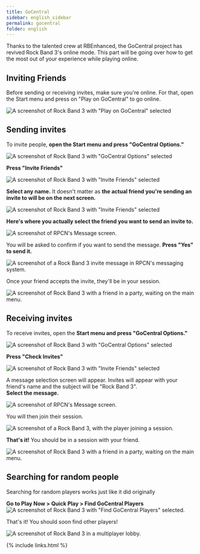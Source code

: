 ```yaml
---
title: GoCentral
sidebar: english_sidebar
permalink: gocentral
folder: english
---
```


Thanks to the talented crew at RBEnhanced, the GoCentral project has revived Rock Band 3's online mode. This part will be going over how to get the most out of your experience while playing online.

## Inviting Friends

Before sending or receiving invites, make sure you're online. For that, open the Start menu and press on "Play on GoCentral" to go online.

![A screenshot of Rock Band 3 with "Play on GoCentral" selected](https://raw.githubusercontent.com/hmxmilohax/rb3-pc//main/assets/images/online/gocentral.png "Play on GoCentral")

## Sending invites

To invite people, **open the Start menu and press "GoCentral Options."**

![A screenshot of Rock Band 3 with "GoCentral Options" selected](https://raw.githubusercontent.com/hmxmilohax/rb3-pc//main/assets/images/online/gooptions.png "GoCentral Options")

**Press "Invite Friends"**

![A screenshot of Rock Band 3 with "Invite Friends" selected](https://raw.githubusercontent.com/hmxmilohax/rb3-pc//main/assets/images/online/invite.png "Invite Friends")

**Select any name.** It doesn't matter as **the actual friend you're sending an invite to will be on the next screen.**

![A screenshot of Rock Band 3 with "Invite Friends" selected](https://raw.githubusercontent.com/hmxmilohax/rb3-pc//main/assets/images/online/invfriends.png "Invite Friends")

**Here's where you actually select the friend you want to send an invite to.**

![A screenshot of RPCN's Message screen.](https://raw.githubusercontent.com/hmxmilohax/rb3-pc//main/assets/images/online/invrpcnlist.png "Select Message To Send")

You will be asked to confirm if you want to send the message. **Press "Yes" to send it.**

![A screenshot of a Rock Band 3 invite message in RPCN's messaging system.](https://raw.githubusercontent.com/hmxmilohax/rb3-pc//main/assets/images/online/invitemsg.png "Send message to friend?")

Once your friend accepts the invite, they'll be in your session.

![A screenshot of Rock Band 3 with a friend in a party, waiting on the main menu.](https://raw.githubusercontent.com/hmxmilohax/rb3-pc//main/assets/images/online/rb3joined.png "Rock Band 3: Main Menu with two players")


## Receiving invites

To receive invites, open the **Start menu and press "GoCentral Options."**

![A screenshot of Rock Band 3 with "GoCentral Options" selected](https://raw.githubusercontent.com/hmxmilohax/rb3-pc//main/assets/images/online/gooptions.png "GoCentral Options")

**Press "Check Invites"**

![A screenshot of Rock Band 3 with "Invite Friends" selected](https://raw.githubusercontent.com/hmxmilohax/rb3-pc//main/assets/images/online/invcheck.png "Check Invites")

A message selection screen will appear. Invites will appear with your friend's name and the subject will be "Rock Band 3".  
**Select the message.**

![A screenshot of RPCN's Message screen.](https://raw.githubusercontent.com/hmxmilohax/rb3-pc//main/assets/images/online/invmsg.png "Select Message")

You will then join their session.

![A screenshot of a Rock Band 3, with the player joining a session.](https://raw.githubusercontent.com/hmxmilohax/rb3-pc//main/assets/images/online/invjoin.png "Rock Band 3: Joining Session")

**That's it!** You should be in a session with your friend.

![A screenshot of Rock Band 3 with a friend in a party, waiting on the main menu.](https://raw.githubusercontent.com/hmxmilohax/rb3-pc//main/assets/images/online/rb3joined.png "Rock Band 3: Main Menu with two players")

## Searching for random people

Searching for random players works just like it did originally

**Go to Play Now > Quick Play > Find GoCentral Players**
![A screenshot of Rock Band 3 with "Find GoCentral Players" selected.](https://raw.githubusercontent.com/hmxmilohax/rb3-pc//main/assets/images/online/findgocentralplayers.png "Find GoCentral Players")

That's it! You should soon find other players!

![A screenshot of Rock Band 3 in a multiplayer lobby.](https://raw.githubusercontent.com/hmxmilohax/rb3-pc//main/assets/images/online/hostlobby.png "Finding GoCentral Players")

{% include links.html %}